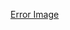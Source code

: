 [Error Image](https://raw.githubusercontent.com/Sathish-30/markdown-portfolio/1fa5eaf6b1a765b6e02d3e8dc9107d852e98b808/_includes/ERROR.svg)
